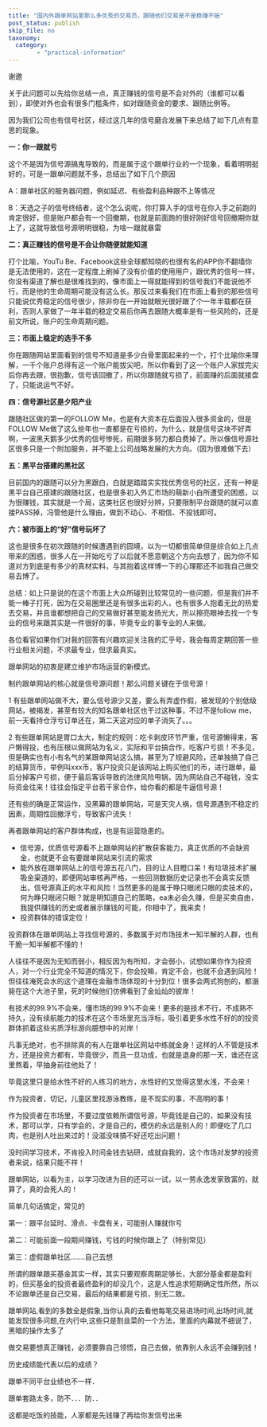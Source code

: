 ```yaml
---
title: "国内外跟单网站里那么多优秀的交易员，跟随他们交易是不是稳赚不赔"
post_status: publish
skip_file: no
taxonomy:
  category:
        - "practical-information"
---
```


谢邀

​关于此问题可以先给你总结一点，真正赚钱的信号是不会对外的（谁都可以看到），即使对外也会有很多门槛条件，如对跟随资金的要求、跟随比例等。

因为我们公司也有信号社区，经过这几年的信号磨合发展下来​总结了如下几点有意思的现象。

**一：你一跟就亏**

这个不是因为信号源搞鬼导致的，而是属于这个跟单行业的一个现象，看着明明挺好的，可是一跟单问题就不多，总结出了如下几个原因

A：跟单社区的服务器问题，例如延迟、有些盈利品种跟不上等情况

B：天选之子的信号终结者，这个怎么说呢，你打算入手的信号在你入手之前跑的肯定很好，但是账户都会有一个回撤期，也就是前面跑的很好刚好信号回撤期你就上了，这就导致信号源明明很稳，为啥一跟就暴雷

**​二：​真正赚钱的信号是不会让你随便就能知道**

打个比喻，YouTu Be、Facebook这些全球都知晓的也很有名的APP​你不翻墙你是无法使用的，这在一定程度上刷掉了没有价值的使用用户，跟优秀的信号一样，你没有渠道了解也是很难找到的，像市面上一得就能得到的信号我们不能说他不行，而是他的生命周期可能没有这么长。那反过来看我们在市面上看到的那些信号只能说优秀稳定的信号很少，除非你在一开始就眼光很好跟了个一年半载都在获利，否则人家做了一年半载的稳定交易后你再去跟随大概率是有一些风险的，还是前文所说，账户的生命周期问题。

**三：市面上稳定的选手不多**

你在跟随网站里面看到的信号​不知道是多少白骨里面起来的一个，打个比喻你来理解，一千个账户总得有这一个账户能拔尖吧，所以你看到了这一个账户人家拔完尖后你再去跟，很抱歉，信号该回撤了，所以你跟随就亏损了，前面赚的后面就接盘了，只能说运气不好。

**四：信号源社区是夕阳产业**

跟随社区做的第一的FOLLOW Me，也是有大资本在后面投入很多资金的，但是FOLLOW Me做了这么些年也一直都是在亏损的，为什么，就是信号这块不好弄啊，一波黑天鹅多少优秀的信号惨死，前期很多努力都白费掉了。所以像信号源社区很多只是一个附加服务，并不能上公司战略发展的大方向。（因为很难做下去）

**五：黑平台搭建的黑社区**

目前国内的跟随可以分为黑跟白，白就是踏踏实实找优秀信号的社区，还有一种是黑平台自己搭建的跟随社区，也是很多初入外汇市场的萌新小白所遭受的困惑，以为很赚钱，其实就是一个局，这类社区也很好分辨，只要限制平台跟随的就可以直接PASS掉，冯管他是什么理由，做到不动心、不相信、不投钱即可。

**六：被市面上的“好”信号玩坏了**

这也是​很多在初次跟随的时候遭遇到的囧境，以为一切都很简单但是综合如上几点带来的困惑，很多人在一开始吃亏了以后就不愿意朝这个方向去想了，因为你不知道对方到底是有多少的真材实料，与其抱着这样博一下的心理那还不如我自己做交易去博了。

总结：如上只是说的在这个市面上大众所碰到​比较常见的一些问题，但是我们并不能一棒子打死，因为在交易圈里还是有很多出彩的人，也有很多人抱着无比的热爱去交易，并且谁都想把自己的交易做好甚至能发扬光大，所以擦亮眼神去找一个专业的信号来跟其实是一件很好的事，毕竟专业的事专业的人来做。

​​​​​​​各位看官如果你们对我的回答有兴趣​欢迎关注我的汇乎号，我会每周定期回答一些行业相关问题，不求最专业，但求最真实。​

跟单网站的初衷是建立维护市场运营的新模式。

制约跟单网站的核心就是信号源问题！那么问题关键在于信号源！

1 有些跟单网站做不大，要么信号源少又差，要么有弄虚作假，被发现的个别低级网站，被揭发，甚至有较大的知名跟单社区也干过这种事，不过不是follow me，前一天看持仓浮亏订单还在，第二天这对应的单子消失了。。。

2 有些跟单网站是胃口太大，制定的规则：吃卡剥皮环节严重，信号源懒得来，客户懒得投，也有压根以做网站为名义，实际和平台搞合作，吃客户亏损！不多见，但是确实也有小有名气的某跟单网站这么搞，甚至为了规避风险，还单独搞了自己的结算货币，举例叫xxx币，客户投资只是该网站上购买他们的币，进行跟单，最后分掉客户亏损，便于最后客诉导致的法律风险甩锅，因为网站自己不碰钱，没实际资金往来！往往会指定平台若干家合作，给你看的都是牛逼信号源！

还有些的确是正常运作，没黑幕的跟单网站，可是天灾人祸，信号源遇到不稳定的因素，周期性回撤浮亏，导致客户流失！

再者跟单网站的客户群体构成，也是有运营隐患的。

- 信号源，优质信号源看不上跟单网站的扩散获客能力，真正优质的不会缺资金，也就更不会有要跟单网站来引流的需求
- 能外放在跟单网站上的信号源五花八门，目的让人目瞪口呆！有垃圾技术扩展吸金渠道的，即便网站审核再严格，一些回测数据历史记录也不会真实反馈出，信号源真正的水平和风险！当然更多的是属于睁只眼闭只眼的卖技术的，何为睁只眼闭只眼？就是明知道自己的策略，ea未必会久赚，但是买卖自由，我提供赚钱的历史或者展示赚钱的可能，你相中了，我来卖！
- 投资群体的错误定位！

投资群体在跟单网站上寻找信号源的，多数属于对市场技术一知半解的人群，也有干脆一知半解都不懂的！

人往往不是因为无知而弱小，相反因为有所知，才会弱小，试想如果你作为投资人，对一个行业完全不知道的情况下，你会投嘛，肯定不会，也就不会遇到风险！但往往淹死会水的这个道理在金融市场体现的十分到位！很多会两式狗刨的，都溺毙在这个大池子里，死的时候他们仿佛看到了金灿灿的彼岸！

有技术的99.9%不会来，懂市场的99.9%不会来！更多的是技术不行，不成熟不持久，没有续航能力的技术在这个市场里充当浮标，吸引着更多水性不好的的投资群体抓着这些劣质浮标游向臆想中的对岸！

凡事无绝对，也不排除真的有人在跟单社区网站中练就金身！这样的人不管是技术方，还是投资方都有，毕竟很少，而且一旦功成，也就是退身的那一天，谁还在这里熬着，早抽身前往他处了！

毕竟这里只是给水性不好的人练习的地方，水性好的又觉得这里水浅，不会来！

作为投资者，切记，儿童区里找游泳教练，是不现实的事，不高明的事！

作为投资者在市场里，不要过度依赖所谓信号源，毕竟钱是自己的，如果没有技术，那可以学，只有学会的，才是自己的，模仿的永远是别人的！即便吃了几口肉，也是别人吐出来过的！没滋没味搞不好还吃出问题！

没时间学习技术，不肯投入时间金钱去钻研，成就自我的，这个市场对发梦的投资者来说，结果只能不祥！

跟单网站，以看为主，以学习改进为目的还可以一试，以一劳永逸发家致富的，就算了，真的会死人的！

简单几句话搞定，常见的

第一：跟平台延时、滑点、卡盘有关，可能别人赚就你亏

第二：可能前面一段期间赚钱，亏钱的时候你跟上了（特别常见）

第三：虚假跟单社区…….自己去想

所谓的跟单跟买基金其实一样，其实只要观察周期足够长，大部分基金都是盈利的，但买基金的投资者最终盈利的却没几个，这是人性追求短期确定性所然，所以不论跟单还是自己交易，最后的结果都是亏损，别无二致。

跟单网站,看到的多数全是假象,当你认真的去看他每笔交易进场时间,出场时间,就能发现很多问题,在内行中,这些只是割韭菜的一个方法，里面的内幕就不细说了，黑暗的操作太多了

做交易要想真正赚钱，必须要靠自己领悟，自己去做，依靠别人永远不会赚到钱！

历史成绩能代表以后的成绩？

跟单不同平台业绩也不一样．

跟单套路太多，防不．．．防．．​

这都是吃饭的技能，人家都是先钱赚了再给你发信号出来
